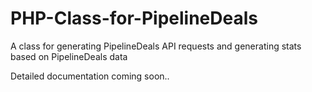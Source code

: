 # PHP-Class-for-PipelineDeals
A class for generating PipelineDeals API requests and generating stats based on PipelineDeals data

Detailed documentation coming soon.. 
